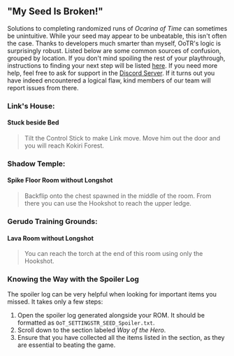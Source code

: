 ## "My Seed Is Broken!"
Solutions to completing randomized runs of _Ocarina of Time_ can sometimes be unintuitive. While your seed may appear to be unbeatable, this isn't often the case. Thanks to developers much smarter than myself, OoTR's logic is surprisingly robust. Listed below are some common sources of confusion, grouped by location. If you don't mind spoiling the rest of your playthrough, instructions to finding your next step will be listed [here](#knowing-the-way-with-the-spoiler-log). If you need more help, feel free to ask for support in the [Discord Server](https://discord.gg/3VJPQNK). If it turns out you have indeed encountered a logical flaw, kind members of our team will report issues from there.

### Link's House:
#### Stuck beside Bed
> Tilt the Control Stick to make Link move. Move him out the door and you will reach Kokiri Forest.

### Shadow Temple:
#### Spike Floor Room without Longshot
> Backflip onto the chest spawned in the middle of the room. From there you can use the Hookshot to reach the upper ledge.

### Gerudo Training Grounds:
#### Lava Room without Longshot
> You can reach the torch at the end of this room using only the Hookshot.

### Knowing the Way with the Spoiler Log
The spoiler log can be very helpful when looking for important items you missed. It takes only a few steps:
1. Open the spoiler log generated alongside your ROM. It should be formatted as `OoT_SETTINGSTR_SEED_Spoiler.txt`.
2. Scroll down to the section labeled _Way of the Hero_.
3. Ensure that you have collected all the items listed in the section, as they are essential to beating the game.